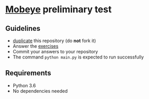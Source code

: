 # [Mobeye](https://www.mobeye-app.com) preliminary test

## Guidelines

- [duplicate](https://help.github.com/articles/duplicating-a-repository/) this repository (do **not** fork it)
- Answer the [exercises](https://github.com/Mobeye/algorithm-test-python/blob/master/exercises.py)
- Commit your answers to your repository
- The command ``python main.py`` is expected to run successfully 

## Requirements

- Python 3.6
- No dependencies needed

